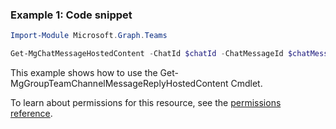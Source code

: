 ### Example 1: Code snippet

```powershellImport-Module Microsoft.Graph.Teams

Get-MgChatMessageHostedContent -ChatId $chatId -ChatMessageId $chatMessageId -ChatMessageHostedContentId $chatMessageHostedContentId
```
This example shows how to use the Get-MgGroupTeamChannelMessageReplyHostedContent Cmdlet.
To learn about permissions for this resource, see the [permissions reference](/graph/permissions-reference).

